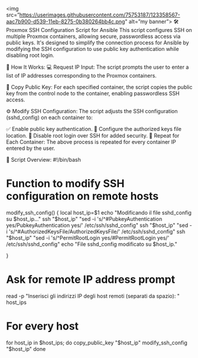 <img src=”https://userimages.githubusercontent.com/75753187/123358567-aac7b900-d539-11eb-8275-0b380264bb4c.png" alt=”my banner”>
🛠️ Proxmox SSH Configuration Script for Ansible
This script configures SSH on multiple Proxmox containers, allowing secure, passwordless access via public keys. 
It's designed to simplify the connection process for Ansible by modifying the SSH configuration to use public key authentication while disabling root login.

📝 How It Works:
💻 Request IP Input: The script prompts the user to enter a list of IP addresses corresponding to the Proxmox containers.

🔐 Copy Public Key: For each specified container, the script copies the public key from the control node to the container, enabling passwordless SSH access.

⚙️ Modify SSH Configuration: The script adjusts the SSH configuration (sshd_config) on each container to:

✅ Enable public key authentication.
📂 Configure the authorized keys file location.
🚫 Disable root login over SSH for added security.
🔄 Repeat for Each Container: The above process is repeated for every container IP entered by the user.

📜 Script Overview:
#!/bin/bash

# Function to modify SSH configuration on remote hosts
modify_ssh_config() {
    local host_ip=$1
    echo "Modificando il file sshd_config su $host_ip..."
    ssh "$host_ip" "sed -i 's/^#PubkeyAuthentication yes/PubkeyAuthentication yes/' /etc/ssh/sshd_config"
    ssh "$host_ip" "sed -i 's/^#AuthorizedKeysFile/AuthorizedKeysFile/' /etc/ssh/sshd_config"
    ssh "$host_ip" "sed -i 's/^PermitRootLogin yes/#PermitRootLogin yes/' /etc/ssh/sshd_config"
                echo "File sshd_config modificato su $host_ip."
    
}
# Ask for remote IP address prompt
read -p "Inserisci gli indirizzi IP degli host remoti (separati da spazio): " host_ips

# For every host
for host_ip in $host_ips; do
    copy_public_key "$host_ip"
    modify_ssh_config "$host_ip"
done



